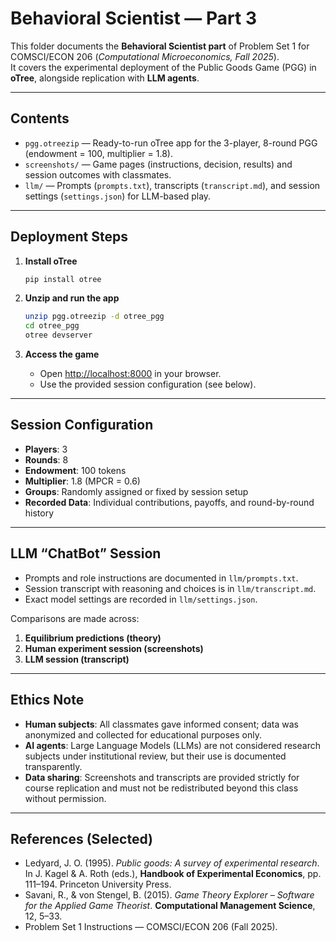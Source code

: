 # Behavioral Scientist — Part 3

This folder documents the **Behavioral Scientist part** of Problem Set 1 for COMSCI/ECON 206 (*Computational Microeconomics, Fall 2025*).  
It covers the experimental deployment of the Public Goods Game (PGG) in **oTree**, alongside replication with **LLM agents**.

---

## Contents

- `pgg.otreezip` — Ready-to-run oTree app for the 3-player, 8-round PGG (endowment = 100, multiplier = 1.8).  
- `screenshots/` — Game pages (instructions, decision, results) and session outcomes with classmates.  
- `llm/` — Prompts (`prompts.txt`), transcripts (`transcript.md`), and session settings (`settings.json`) for LLM-based play.  

---

## Deployment Steps

1. **Install oTree**  
   ```bash
   pip install otree
   ```

2. **Unzip and run the app**
   ```bash
   unzip pgg.otreezip -d otree_pgg
   cd otree_pgg
   otree devserver
   ```

3. **Access the game**
   - Open [http://localhost:8000](http://localhost:8000) in your browser.  
   - Use the provided session configuration (see below).

---

## Session Configuration

- **Players**: 3  
- **Rounds**: 8  
- **Endowment**: 100 tokens  
- **Multiplier**: 1.8 (MPCR = 0.6)  
- **Groups**: Randomly assigned or fixed by session setup  
- **Recorded Data**: Individual contributions, payoffs, and round-by-round history  

---

## LLM “ChatBot” Session

- Prompts and role instructions are documented in `llm/prompts.txt`.  
- Session transcript with reasoning and choices is in `llm/transcript.md`.  
- Exact model settings are recorded in `llm/settings.json`.  

Comparisons are made across:
1. **Equilibrium predictions (theory)**  
2. **Human experiment session (screenshots)**  
3. **LLM session (transcript)**  

---

## Ethics Note

- **Human subjects**: All classmates gave informed consent; data was anonymized and collected for educational purposes only.  
- **AI agents**: Large Language Models (LLMs) are not considered research subjects under institutional review, but their use is documented transparently.  
- **Data sharing**: Screenshots and transcripts are provided strictly for course replication and must not be redistributed beyond this class without permission.  

---

## References (Selected)

- Ledyard, J. O. (1995). *Public goods: A survey of experimental research*. In J. Kagel & A. Roth (eds.), **Handbook of Experimental Economics**, pp. 111–194. Princeton University Press.  
- Savani, R., & von Stengel, B. (2015). *Game Theory Explorer – Software for the Applied Game Theorist*. **Computational Management Science**, 12, 5–33.  
- Problem Set 1 Instructions — COMSCI/ECON 206 (Fall 2025).  
